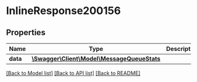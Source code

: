 # InlineResponse200156

## Properties
Name | Type | Description | Notes
------------ | ------------- | ------------- | -------------
**data** | [**\Swagger\Client\Model\MessageQueueStats**](MessageQueueStats.md) |  | [optional] 

[[Back to Model list]](../../README.md#documentation-for-models) [[Back to API list]](../../README.md#documentation-for-api-endpoints) [[Back to README]](../../README.md)


